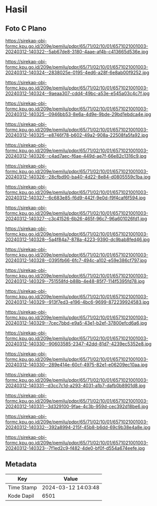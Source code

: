 # Hasil

## Foto C Plano

https://sirekap-obj-formc.kpu.go.id/209e/pemilu/pdpr/65/71/02/10/01/6571021001003-20240312-140322--5ab67de8-3180-4aae-af4b-c413665d536e.jpg

https://sirekap-obj-formc.kpu.go.id/209e/pemilu/pdpr/65/71/02/10/01/6571021001003-20240312-140324--2838025e-0195-4ed6-a28f-6e8ab00f9252.jpg

https://sirekap-obj-formc.kpu.go.id/209e/pemilu/pdpr/65/71/02/10/01/6571021001003-20240312-140324--9aeaa307-cdd4-49bc-a53e-e545a03c4c7f.jpg

https://sirekap-obj-formc.kpu.go.id/209e/pemilu/pdpr/65/71/02/10/01/6571021001003-20240312-140325--0946bb53-8e6a-4d9e-9bde-29bd1ebdca4e.jpg

https://sirekap-obj-formc.kpu.go.id/209e/pemilu/pdpr/65/71/02/10/01/6571021001003-20240312-140325--e8746f78-b602-49a2-908a-22508fa5fa92.jpg

https://sirekap-obj-formc.kpu.go.id/209e/pemilu/pdpr/65/71/02/10/01/6571021001003-20240312-140326--c4ad7aec-f6ae-449d-ae7f-66e82c1316c9.jpg

https://sirekap-obj-formc.kpu.go.id/209e/pemilu/pdpr/65/71/02/10/01/6571021001003-20240312-140326--28cfbd90-ba40-4d22-8e84-d0805559c1ba.jpg

https://sirekap-obj-formc.kpu.go.id/209e/pemilu/pdpr/65/71/02/10/01/6571021001003-20240312-140327--6c683e85-f6d9-442f-9e0d-f9f4caf6f594.jpg

https://sirekap-obj-formc.kpu.go.id/209e/pemilu/pdpr/65/71/02/10/01/6571021001003-20240312-140327--c3c41526-6b26-465f-96c7-96a601026fd1.jpg

https://sirekap-obj-formc.kpu.go.id/209e/pemilu/pdpr/65/71/02/10/01/6571021001003-20240312-140328--5a4f84a7-878a-4223-9390-dc9bab8fed46.jpg

https://sirekap-obj-formc.kpu.go.id/209e/pemilu/pdpr/65/71/02/10/01/6571021001003-20240312-140328--0395fb66-6fc7-494c-a102-e59e386cf797.jpg

https://sirekap-obj-formc.kpu.go.id/209e/pemilu/pdpr/65/71/02/10/01/6571021001003-20240312-140329--751558fd-b88b-4e48-85f7-114f5395fd78.jpg

https://sirekap-obj-formc.kpu.go.id/209e/pemilu/pdpr/65/71/02/10/01/6571021001003-20240312-140329--913f7ed3-e196-4bc6-9699-872239924583.jpg

https://sirekap-obj-formc.kpu.go.id/209e/pemilu/pdpr/65/71/02/10/01/6571021001003-20240312-140329--7cec7bbd-e9a5-43e1-b2ef-37800efcd6a6.jpg

https://sirekap-obj-formc.kpu.go.id/209e/pemilu/pdpr/65/71/02/10/01/6571021001003-20240312-140330--90603585-2347-42dd-81d7-4239ec5352e8.jpg

https://sirekap-obj-formc.kpu.go.id/209e/pemilu/pdpr/65/71/02/10/01/6571021001003-20240312-140330--289e414e-60cf-4975-82e1-e06209ec10aa.jpg

https://sirekap-obj-formc.kpu.go.id/209e/pemilu/pdpr/65/71/02/10/01/6571021001003-20240312-140331--d3cc7c1d-a293-4031-a1b7-dafb0b8901d8.jpg

https://sirekap-obj-formc.kpu.go.id/209e/pemilu/pdpr/65/71/02/10/01/6571021001003-20240312-140331--3d329100-9fae-4c3b-959d-cec392d18be6.jpg

https://sirekap-obj-formc.kpu.go.id/209e/pemilu/pdpr/65/71/02/10/01/6571021001003-20240312-140332--392a8994-215f-45b8-b6dd-69c9b38e4a8e.jpg

https://sirekap-obj-formc.kpu.go.id/209e/pemilu/pdpr/65/71/02/10/01/6571021001003-20240312-140323--7f1ed2c9-f482-4de0-bf0f-d554a674eefe.jpg


## Metadata

| Key        | Value               |
| ---------- | ------------------- |
| Time Stamp | 2024-03-12 14:03:48 |
| Kode Dapil | 6501                |



